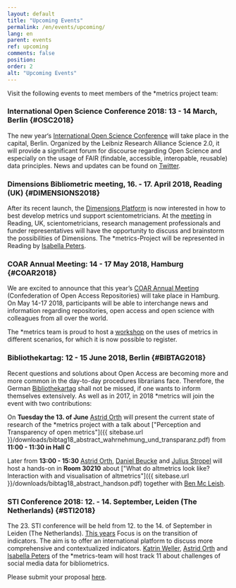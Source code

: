 ```yaml
---
layout: default
title: "Upcoming Events"
permalink: /en/events/upcoming/
lang: en
parent: events
ref: upcoming
comments: false
position:
order: 2
alt: "Upcoming Events"
---
```

<!-- Start editing content here-->

Visit the following events to meet members of the \*metrics project team:  

### International Open Science Conference 2018: 13 - 14 March, Berlin {#OSC2018}

The new year‘s [International Open Science Conference](http://www.open-science-conference.eu/) will take place in the capital, Berlin. Organized by the Leibniz Research Alliance Science 2.0, it will provide a significant forum for discourse regarding Open Science and especially on the usage of FAIR (findable, accessible, interopable, reusable) data principles. News and updates can be found on [Twitter](https://twitter.com/hashtag/OSC2018?src=hash&lang=de).

### Dimensions Bibliometric meeting, 16. - 17. April 2018, Reading (UK) {#DIMENSIONS2018}

After its recent launch, the [Dimensions Platform](https://www.dimensions.ai/) is now interested in how to best develop metrics und support scientometricians. At the [meeting](https://www.eventbrite.co.uk/e/dimensions-bibliometric-meeting-tickets-43591273673) in Reading, UK, scientometricians, research management professionals and funder representatives will have the opportunity to discuss and brainstorm the possibilities of Dimensions. The \*metrics-Project will be represented in Reading by [Isabella Peters](https://metrics-project.net/en/uber_uns/team/).

<!--
### re:publica Berlin 2. - 4. Mai 2018, Berlin {#REPUBLICA2018}
2018 sees the 12th edition of the most important conference on digitalization and society take place in Berlin. This years Motto is "Pop - the power of people". The goal ist to burst filter bubbles, enter the public sphere and make internet culture and politics tangible. The \*metrics-team will participate as well: an abstract has been submitted and updated information will be available soon.
-->
  
### COAR Annual Meeting: 14 - 17 May 2018, Hamburg {#COAR2018}

We are excited to announce that this year’s [COAR Annual Meeting](https://www.coar-repositories.org/news-media/save-the-date-coar2018-annual-meeting/) (Confederation of Open Access Repositories) will take place in Hamburg. On May 14-17 2018, participants will be able to interchange news and information regarding repositories, open access and open science with colleagues from all over the world.

The \*metrics team is proud to host a [workshop](https://metrics-project.net/en/events/workshop2018/) on the uses of metrics in different scenarios, for which it is now possible to register.

### Bibliothekartag: 12 - 15 June 2018, Berlin {#BIBTAG2018}

Recent questions and solutions about Open Access are becoming more and more common in the day-to-day procedures librarians face. Therefore, the German [Bibliothekartag](https://bibliothekartag2018.de/?lang=en) shall not be missed, if one wants to inform themselves extensively. As well as in 2017, in 2018 \*metrics will join the event with two contributions:

On **Tuesday the 13. of June** [Astrid Orth](https://metrics-project.net/en/uber_uns/team/) will present the current state of research of the \*metrics project with a talk about ["Perception and Transparency of open metrics"]({{ sitebase.url }}/downloads/bibtag18_abstract_wahrnehmung_und_transparanz.pdf) from **11:00 - 11:30 in Hall C** 

Later from **13:00 - 15:30** [Astrid Orth](https://metrics-project.net/en/uber_uns/team/), [Daniel Beucke](https://metrics-project.net/en/uber_uns/team/) and [Julius Stropel](https://metrics-project.net/en/uber_uns/team/) will host a hands-on in **Room 30210** about ["What do altmetrics look like? Interaction with and visualisation of altmetrics"]({{ sitebase.url }}/downloads/bibtag18_abstract_handson.pdf) together with [Ben Mc Leish](https://twitter.com/benmcleish?lang=de). 
  
### STI Conference 2018: 12. - 14. September, Leiden (The Netherlands) {#STI2018}

The 23. STI conference will be held from 12. to the 14. of September in Leiden (The Netherlands). [This years](http://sti2018.cwts.nl/) Focus is on the transition of indicators. The aim is to offer an international platform to discuss more comprehensive and contextualized indicators. [Katrin Weller](https://metrics-project.net/en/uber_uns/team/), [Astrid Orth](https://metrics-project.net/en/uber_uns/team/) and [Isabella Peters](https://metrics-project.net/en/uber_uns/team/) of the \*metrics-team will host track 11 about challenges of social media data for bibliometrics.  

Please submit your proposal [here](http://sti2018.cwts.nl/download/f-x2s2.pdf).
